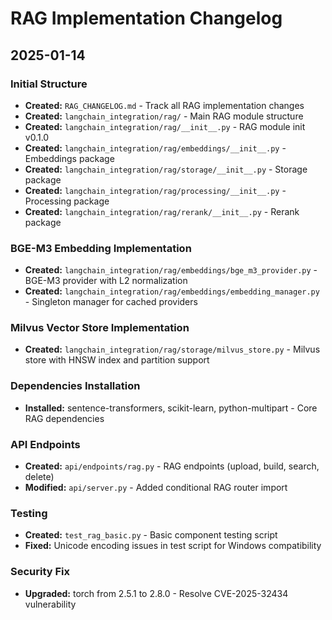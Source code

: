 # RAG Implementation Changelog

## 2025-01-14

### Initial Structure
- **Created:** `RAG_CHANGELOG.md` - Track all RAG implementation changes
- **Created:** `langchain_integration/rag/` - Main RAG module structure
- **Created:** `langchain_integration/rag/__init__.py` - RAG module init v0.1.0
- **Created:** `langchain_integration/rag/embeddings/__init__.py` - Embeddings package
- **Created:** `langchain_integration/rag/storage/__init__.py` - Storage package  
- **Created:** `langchain_integration/rag/processing/__init__.py` - Processing package
- **Created:** `langchain_integration/rag/rerank/__init__.py` - Rerank package

### BGE-M3 Embedding Implementation
- **Created:** `langchain_integration/rag/embeddings/bge_m3_provider.py` - BGE-M3 provider with L2 normalization
- **Created:** `langchain_integration/rag/embeddings/embedding_manager.py` - Singleton manager for cached providers

### Milvus Vector Store Implementation
- **Created:** `langchain_integration/rag/storage/milvus_store.py` - Milvus store with HNSW index and partition support

### Dependencies Installation
- **Installed:** sentence-transformers, scikit-learn, python-multipart - Core RAG dependencies

### API Endpoints
- **Created:** `api/endpoints/rag.py` - RAG endpoints (upload, build, search, delete)
- **Modified:** `api/server.py` - Added conditional RAG router import

### Testing
- **Created:** `test_rag_basic.py` - Basic component testing script
- **Fixed:** Unicode encoding issues in test script for Windows compatibility

### Security Fix
- **Upgraded:** torch from 2.5.1 to 2.8.0 - Resolve CVE-2025-32434 vulnerability